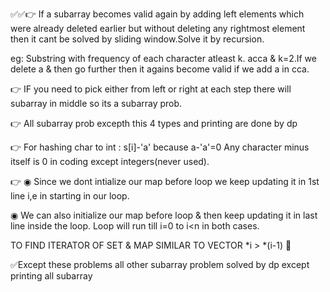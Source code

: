 ✅✅👉 If a subarray becomes valid again by adding left elements which were already deleted earlier but without deleting any rightmost element then it cant be solved by sliding window.Solve it by recursion.

eg: Substring with frequency of each character atleast k. acca & k=2.If we delete a & then go further then it agains become valid if we add a in cca.

👉 IF you need to pick either from left or right at each step there will subarray in middle so its a subarray prob.

👉 All subarray prob excepth this 4 types and printing are done by dp

👉 For hashing char to int : s[i]-'a' because a-'a'=0  Any character minus itself is 0 in coding except integers(never used).

👉 ◉ Since we dont intialize our map before loop we keep updating it in 1st line i,e in starting in our loop.

◉ We can also initialize our map before loop & then keep updating it in last line inside the loop. Loop will run till i=0 to i<n in both cases.

TO FIND ITERATOR OF SET & MAP SIMILAR TO VECTOR *i > *(i-1)
🤜

✅Except these problems all other subarray problem solved by dp except printing all subarray
